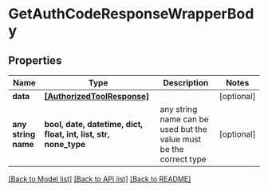 # GetAuthCodeResponseWrapperBody


## Properties
Name | Type | Description | Notes
------------ | ------------- | ------------- | -------------
**data** | [**[AuthorizedToolResponse]**](AuthorizedToolResponse.md) |  | [optional] 
**any string name** | **bool, date, datetime, dict, float, int, list, str, none_type** | any string name can be used but the value must be the correct type | [optional]

[[Back to Model list]](../README.md#documentation-for-models) [[Back to API list]](../README.md#documentation-for-api-endpoints) [[Back to README]](../README.md)


